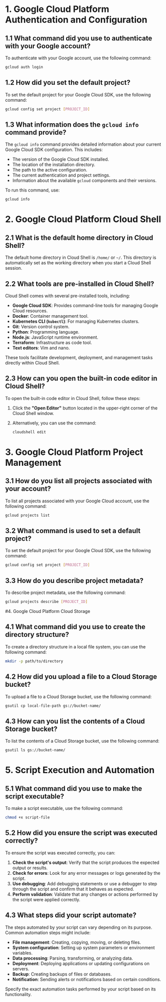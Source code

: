 # 1. Google Cloud Platform Authentication and Configuration

## 1.1 What command did you use to authenticate with your Google account?

To authenticate with your Google account, use the following command:

```bash
gcloud auth login
```
## 1.2 How did you set the default project?

To set the default project for your Google Cloud SDK, use the following command:

```bash
gcloud config set project [PROJECT_ID]
```

## 1.3 What information does the `gcloud info` command provide?

The `gcloud info` command provides detailed information about your current Google Cloud SDK configuration. This includes:

- The version of the Google Cloud SDK installed.
- The location of the installation directory.
- The path to the active configuration.
- The current authentication and project settings.
- Information about the available `gcloud` components and their versions.

To run this command, use:

```bash
gcloud info
```

# 2. Google Cloud Platform Cloud Shell

## 2.1 What is the default home directory in Cloud Shell?

The default home directory in Cloud Shell is `/home/` or `~/`. This directory is automatically set as the working directory when you start a Cloud Shell session.

## 2.2 What tools are pre-installed in Cloud Shell?

Cloud Shell comes with several pre-installed tools, including:

- **Google Cloud SDK**: Provides command-line tools for managing Google Cloud resources.
- **Docker**: Container management tool.
- **Kubernetes CLI (`kubectl`)**: For managing Kubernetes clusters.
- **Git**: Version control system.
- **Python**: Programming language.
- **Node.js**: JavaScript runtime environment.
- **Terraform**: Infrastructure as code tool.
- **Text editors**: Vim and nano.

These tools facilitate development, deployment, and management tasks directly within Cloud Shell.

## 2.3 How can you open the built-in code editor in Cloud Shell?

To open the built-in code editor in Cloud Shell, follow these steps:

1. Click the **"Open Editor"** button located in the upper-right corner of the Cloud Shell window. 
2. Alternatively, you can use the command:

   ```bash
   cloudshell edit
    ```

# 3. Google Cloud Platform Project Management

## 3.1 How do you list all projects associated with your account?

To list all projects associated with your Google Cloud account, use the following command:

```bash
gcloud projects list
```

## 3.2 What command is used to set a default project?

To set the default project for your Google Cloud SDK, use the following command:

```bash
gcloud config set project [PROJECT_ID]
```

## 3.3 How do you describe project metadata?

To describe project metadata, use the following command:

```bash
gcloud projects describe [PROJECT_ID]
```

#4. Google Cloud Platform Cloud Storage

## 4.1 What command did you use to create the directory structure?

To create a directory structure in a local file system, you can use the following command:

```bash
mkdir -p path/to/directory
```

## 4.2 How did you upload a file to a Cloud Storage bucket?

To upload a file to a Cloud Storage bucket, use the following command:

```bash
gsutil cp local-file-path gs://bucket-name/
```

## 4.3 How can you list the contents of a Cloud Storage bucket?

To list the contents of a Cloud Storage bucket, use the following command:

```bash
gsutil ls gs://bucket-name/
```

# 5. Script Execution and Automation

## 5.1 What command did you use to make the script executable?

To make a script executable, use the following command:

```bash
chmod +x script-file
```

## 5.2 How did you ensure the script was executed correctly?

To ensure the script was executed correctly, you can:

1. **Check the script's output**: Verify that the script produces the expected output or results.
2. **Check for errors**: Look for any error messages or logs generated by the script.
3. **Use debugging**: Add debugging statements or use a debugger to step through the script and confirm that it behaves as expected.
4. **Perform validation**: Validate that any changes or actions performed by the script were applied correctly.


## 4.3 What steps did your script automate?

The steps automated by your script can vary depending on its purpose. Common automation steps might include:

- **File management**: Creating, copying, moving, or deleting files.
- **System configuration**: Setting up system parameters or environment variables.
- **Data processing**: Parsing, transforming, or analyzing data.
- **Deployment**: Deploying applications or updating configurations on servers.
- **Backup**: Creating backups of files or databases.
- **Notification**: Sending alerts or notifications based on certain conditions.

Specify the exact automation tasks performed by your script based on its functionality.